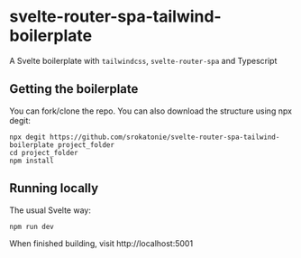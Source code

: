 # svelte-router-spa-tailwind-boilerplate

A Svelte boilerplate with `tailwindcss`, `svelte-router-spa` and Typescript

## Getting the boilerplate

You can fork/clone the repo. You can also download the structure using npx degit:

```
npx degit https://github.com/srokatonie/svelte-router-spa-tailwind-boilerplate project_folder
cd project_folder
npm install
```

## Running locally

The usual Svelte way: 

```
npm run dev
```

When finished building, visit http://localhost:5001